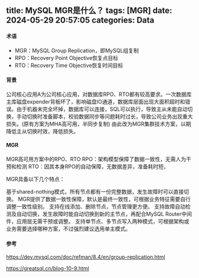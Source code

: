 title: MySQL MGR是什么？
tags: [MGR]
date: 2024-05-29 20:57:05
categories: Data
---
#### 术语
- MGR：MySQL Group Replication，即MySQL组复制
- RPO：Recovery Point Objective恢复点目标
- RTO：Recovery Time Objective恢复时间目标

#### 背景
公司核心应用A为公司核心应用，对数据库RPO、RTO都有较高要求。一次数据库主库磁盘expender背板坏了，影响磁盘IO通道，数据库层面出现大面积超时和错误。由于机器未完全坏掉，数据库可以连接，SQL可以执行，导致主从未能自动切换，手动切换时准备脚本，校验数据同步等问题耗时过长，导致公司业务出现重大损失。(原有方案为MHA高可用，半同步复制)
由此改为MGR集群技术方案，以期降低主从切换时效，降低损失。

#### MGR
MGR高可用方案中的RPO、RTO
RPO：架构模型保障了数据一致性，无需人为干预和检测
RTO：因其本身RPO的自动保障，无数据差异，准备耗时短，

MGR具备以下几个特点：

基于shared-nothing模式，所有节点都有一份完整数据，发生故障时可以直接切换。
MGR提供了数据一致性保障，默认是最终一致性，可根据业务特征需要自行调整一致性级别。
支持在线添加、删除节点，节点管理更方便。
支持故障自动检测及自动切换，发生故障时能自动切换到新的主节点，再配合MySQL Router中间件，应用层无需干预或调整。
支持单节点、多节点写入两种模式，可根据架构或业务需要选择哪种方案，不过强烈建议选用单主模式。


#### 参考
https://dev.mysql.com/doc/refman/8.4/en/group-replication.html

https://greatsql.cn/blog-10-9.html


